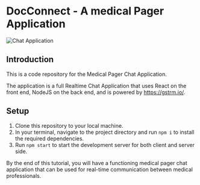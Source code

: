 # DocConnect - A medical Pager Application

![Chat Application](https://i.ibb.co/hsvcw4V/image.png)

## Introduction

This is a code repository for the Medical Pager Chat Application.

The application is a full Realtime Chat Application that uses React on the front end, NodeJS on the back end, and is powered by https://gstrm.io/.

## Setup

1. Clone this repository to your local machine.
2. In your terminal, navigate to the project directory and run `npm i` to install the required dependencies.
3. Run `npm start` to start the development server for both client and server side.

By the end of this tutorial, you will have a functioning medical pager chat application that can be used for real-time communication between medical professionals.

